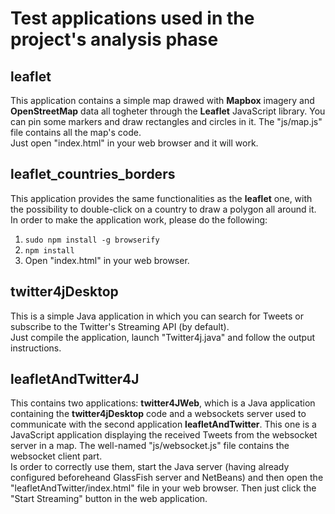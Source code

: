 # Test applications used in the project's analysis phase
## leaflet
This application contains a simple map drawed with **Mapbox** imagery and **OpenStreetMap** data all togheter through the **Leaflet** JavaScript library. You can pin some markers and draw rectangles and circles in it. The "js/map.js" file contains all the map's code.  
Just open "index.html" in your web browser and it will work.
## leaflet_countries_borders
This application provides the same functionalities as the **leaflet** one, with the possibility to double-click on a country to draw a polygon all around it.
In order to make the application work, please do the following:
1. `sudo npm install -g browserify`
2. `npm install`
3. Open "index.html" in your web browser.
## twitter4jDesktop
This is a simple Java application in which you can search for Tweets or subscribe to the Twitter's Streaming API (by default).  
Just compile the application, launch "Twitter4j.java" and follow the output instructions.
## leafletAndTwitter4J
This contains two applications: **twitter4JWeb**, which is a Java application containing the **twitter4jDesktop** code and a websockets server used to communicate with the second application **leafletAndTwitter**. This one is a JavaScript application displaying the received Tweets from the websocket server in a map. The well-named "js/websocket.js" file contains the websocket client part.    
Is order to correctly use them, start the Java server (having already configured beforeheand GlassFish server and NetBeans) and then open the "leafletAndTwitter/index.html" file in your web browser. Then just click the "Start Streaming" button in the web application.
